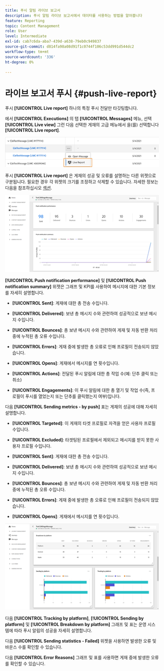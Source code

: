 ```yaml
---
title: 푸시 알림 라이브 보고서
description: 푸시 알림 라이브 보고서에서 데이터를 사용하는 방법을 알아봅니다
feature: Reporting
topic: Content Management
role: User
level: Intermediate
exl-id: cab7c6da-aba7-439d-a638-79eb0c949837
source-git-commit: d814fa98a08d91f1c0744f106c53dd991d544dc2
workflow-type: tm+mt
source-wordcount: '336'
ht-degree: 0%

---
```


# 라이브 보고서 푸시 {#push-live-report}

푸시 **[!UICONTROL Live report]** 하나의 특정 푸시 전달만 타깃팅합니다.

에서 **[!UICONTROL Executions]** 의 탭 **[!UICONTROL Messages]** 메뉴, 선택 **[!UICONTROL Live view]** 그런 다음 선택한 게재의 고급 메뉴에서 을(를) 선택합니다 **[!UICONTROL Live report]**.

![](../assets/live_report_2.png)

푸시 **[!UICONTROL Live report]** 은 게재의 성공 및 오류를 설명하는 다른 위젯으로 구분됩니다. 필요한 경우 각 위젯의 크기를 조정하고 삭제할 수 있습니다. 자세한 정보는 다음을 참조하십시오 [섹션](live-report.md#modify-dashboard).

![](../assets/live_report_3.png)

**[!UICONTROL Push notification performance]** 및 **[!UICONTROL Push notification summary]** 위젯은 그래프 및 KPI를 사용하여 메시지에 대한 기본 정보를 자세히 설명합니다.

* **[!UICONTROL Sent]**: 게재에 대한 총 전송 수입니다.

* **[!UICONTROL Delivered]**: 보낸 총 메시지 수와 관련하여 성공적으로 보낸 메시지 수입니다.

* **[!UICONTROL Bounces]**: 총 보낸 메시지 수와 관련하여 게재 및 자동 반환 처리 중에 누적된 총 오류 수입니다.

* **[!UICONTROL Errors]**: 게재 중에 발생한 총 오류로 인해 프로필이 전송되지 않았습니다.

* **[!UICONTROL Opens]**: 게재에서 메시지를 연 횟수입니다.

* **[!UICONTROL Actions]**: 전달된 푸시 알림에 대한 총 작업 수(예: 단추 클릭 또는 취소)

* **[!UICONTROL Engagements]**: 이 푸시 알림에 대한 총 열기 및 작업 수(즉, 프로필이 푸시를 열었는지 또는 단추를 클릭했는지 여부)입니다.

다음 **[!UICONTROL Sending metrics - by push]** 표는 게재의 성공에 대해 자세히 설명합니다.

* **[!UICONTROL Targeted]**: 이 게재의 타겟 프로필로 자격을 얻은 사용자 프로필 수입니다.

* **[!UICONTROL Excluded]**: 타겟팅된 프로필에서 제외되고 메시지를 받지 못한 사용자 프로필 수입니다.

* **[!UICONTROL Sent]**: 게재에 대한 총 전송 수입니다.

* **[!UICONTROL Delivered]**: 보낸 총 메시지 수와 관련하여 성공적으로 보낸 메시지 수입니다.

* **[!UICONTROL Bounces]**: 총 보낸 메시지 수와 관련하여 게재 및 자동 반환 처리 중에 누적된 총 오류 수입니다.

* **[!UICONTROL Errors]**: 게재 중에 발생한 총 오류로 인해 프로필이 전송되지 않았습니다.

* **[!UICONTROL Opens]**: 게재에서 메시지를 연 횟수입니다.

![](../assets/live_report_4.png)

다음 **[!UICONTROL Tracking by platform]**, **[!UICONTROL Sending by platform]** 및 **[!UICONTROL Breakdown by platform]** 그래프 및 표는 운영 시스템에 따라 푸시 알림의 성공을 자세히 설명합니다.

다음 **[!UICONTROL Sending statistics - Failed]** 위젯을 사용하면 발생한 오류 및 바운스 수를 확인할 수 있습니다.

다음 **[!UICONTROL Error Reasons]** 그래프 및 표를 사용하면 게재 중에 발생한 오류를 확인할 수 있습니다.
